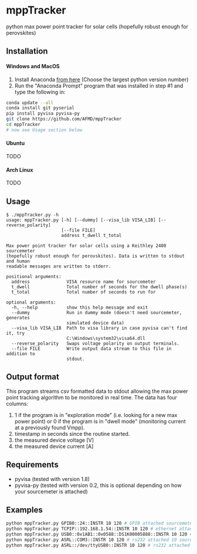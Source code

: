 # mppTracker
python max power point tracker for solar cells (hopefully robust enough for perovskites)  

## Installation
#### Windows and MacOS
1. Install Anaconda [from here](https://www.continuum.io/downloads) (Choose the largest python version number)
1. Run the "Anaconda Prompt" program that was installed in step #1 and type the following in:

  ```bash
conda update --all
conda install git pyserial
pip install pyvisa pyvisa-py
git clone https://github.com/AFMD/mppTracker
cd mppTracker
# now see Usage section below
```  

#### Ubuntu
  TODO  

#### Arch Linux
  TODO  

## Usage
```
$ ./mppTracker.py -h
usage: mppTracker.py [-h] [--dummy] [--visa_lib VISA_LIB] [--reverse_polarity]
                     [--file FILE]
                     address t_dwell t_total

Max power point tracker for solar cells using a Keithley 2400 sourcemeter
(hopefully robust enough for perovskites). Data is written to stdout and human
readable messages are written to stderr.

positional arguments:
  address              VISA resource name for sourcemeter
  t_dwell              Total number of seconds for the dwell phase(s)
  t_total              Total number of seconds to run for

optional arguments:
  -h, --help           show this help message and exit
  --dummy              Run in dummy mode (doesn't need sourcemeter, generates
                       simulated device data)
  --visa_lib VISA_LIB  Path to visa library in case pyvisa can't find it, try
                       C:\Windows\system32\visa64.dll
  --reverse_polarity   Swaps voltage polarity on output terminals.
  --file FILE          Write output data stream to this file in addition to
                       stdout.
```

## Output format
This program streams csv formatted data to stdout allowing the max power point tracking algorithm to be monitored in real time. The data has four columns:

1. 1 if the program is in "exploration mode" (i.e. looking for a new max power point) or 0 if the program is in "dwell mode" (monitoring current at a previously found Vmpp).
1. timestamp in seconds since the routine started.  
1. the measured device voltage [V]
1. the measured device current [A]

## Requirements
* pyvisa (tested with version 1.8)
* pyvisa-py (tested with version 0.2, this is optional depending on how your sourcemeter is attached)

## Examples
```bash
python mppTracker.py GPIB0::24::INSTR 10 120 # GPIB attached sourcemeter
python mppTracker.py TCPIP::192.168.1.54::INSTR 10 120 # ethernet attached sourcemeter
python mppTracker.py USB0::0x1AB1::0x0588::DS1K00005888::INSTR 10 120 # USB attached sourcemeter
python mppTracker.py ASRL::COM3::INSTR 10 120 # rs232 attached 10 sourcemeter
python mppTracker.py ASRL::/dev/ttyUSB0::INSTR 10 120 # rs232 attached sourcemeter
```
